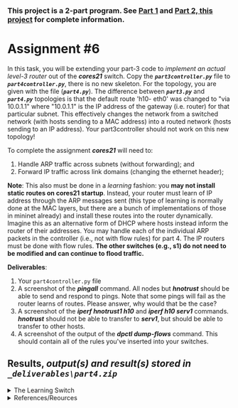 ### This project is a 2-part program. See [Part 1](https://github.com/mahdafr/20u_cs5391-t5) and [Part 2, this project](https://github.com/mahdafr/20u_cs5391-t6) for complete information.

# Assignment #6
In this task, you will be extending your part-3 code to _implement an actual level-3 router_ out of the ___cores21___ switch.
Copy the ___`part3controller.py`___ file to ___`part4controller.py`___, there is no new skeleton.
For the topology, you are given with the file (___`part4.py`___). The difference between ___`part3.py`___ and ___`part4.py`___ topologies is that the default route 'h10- eth0' was changed to "via 10.0.1.1" where "10.0.1.1" is the IP address of the gateway (i.e. router) for that particular subnet.
This effectively changes the network from a switched network (with hosts sending to a MAC address) into a routed network (hosts sending to an IP address).
Your part3controller should not work on this new topology!

To complete the assignment ___cores21___ will need to:
1. Handle ARP traffic across subnets (without forwarding); and
2. Forward IP traffic across link domains (changing the ethernet header);

__Note__: This also must be done in a _learning_ fashion: you __may not install static routes on cores21 startup__.
Instead, your router must learn of IP address through the ARP messages sent (this type
of learning is normally done at the MAC layers, but there are a bunch of implementations of those
in mininet already) and install these routes into the router dynamically. Imagine this as an
alternative form of DHCP where hosts instead inform the router of their addresses. You may
handle each of the individual ARP packets in the controller (i.e., not with flow rules) for part 4.
The IP routers must be done with flow rules.
__The other switches (e.g., s1) do not need to be modified and can continue to flood traffic.__

__Deliverables__:
1. Your `part4controller.py` file
2. A screenshot of the ___pingall___ command. All nodes but ___hnotrust___ should be able to send and respond to pings. Note that some pings will fail as the router learns of routes. Please answer, why would that be the case?
3. A screenshot of the ___iperf hnotrust1 h10___ and ___iperf h10 serv1___ commands. ___hnotrust___ should not be able to transfer to ___serv1___, but should be able to transfer to other hosts.
4. A screenshot of the output of the ___dpctl dump-flows___ command. This should contain all of the rules you've inserted into your switches.

## Results, _output(s) and result(s) stored in `_deliverables\part4.zip`_
<details>
  <summary>The Learning Switch</summary>

  - There are two major divisions in the program behavior:
    1. if we get an ARP packet:
      - we do not forward this traffic
      - instead, we only learn the network flow (src -> dst, focusing on the ports)
    2. if we get an IPv4 packet:
      - we want to forward this traffic to the right place (the correct out_port and the same destination)
      - but we send to an IP address instead of the MAC address (like used in part3 from [Task 5](https://github.com/mahdafr/20u_cs5391-t5/pox/part3controller.py))
      - this means that we add rules to the flow table each time we get new destinations to 'learn' which ports we can use to reach which destinations
  
</details>

<details>
  <summary>References/Reources</summary>

  - The [POX Wiki](https://noxrepo.github.io/pox-doc/html/) on:
    - [learning switches](https://github.com/mininet/openflow-tutorial/wiki/Create-a-Learning-Switch#Controller_Choice_POX_Python)
    - the `l2learning.py` [source code](https://github.com/noxrepo/pox/blob/carp/pox/forwarding/l2_learning.py)
    - the `l3learning.py` [source code](https://github.com/noxrepo/pox/blob/carp/pox/forwarding/l3_learning.py)
    - the `packet` [documentation](https://noxrepo.github.io/pox-doc/html/#working-with-packets-pox-lib-packet)
  - Sources for understanding Learning Switches
    - This [YouTube Video](https://www.youtube.com/watch?v=5awRpqxABMY)
    - This [Coursera course](https://www.coursera.org/learn/sdn)
    - This [3rd-party tutorial](https://haryachyy.wordpress.com/2014/06/03/learning-pox-openflow-controller-imitating-l3/)
    
  
</details>
